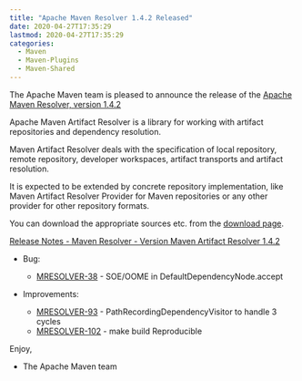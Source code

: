 ```yaml
---
title: "Apache Maven Resolver 1.4.2 Released"
date: 2020-04-27T17:35:29
lastmod: 2020-04-27T17:35:29
categories:
  - Maven
  - Maven-Plugins
  - Maven-Shared
---
```

The Apache Maven team is pleased to announce the release of the 
[Apache Maven Resolver, version 1.4.2](https://maven.apache.org/resolver/index.html)

Apache Maven Artifact Resolver is a library for working with artifact
repositories and dependency resolution.

Maven Artifact Resolver deals with the specification of local repository,
remote repository, developer workspaces, artifact transports and artifact
resolution.

It is expected to be extended by concrete repository implementation, like Maven
Artifact Resolver Provider for Maven repositories or any other provider for
other repository formats.


You can download the appropriate sources etc. from the [download page](https://maven.apache.org/resolver/download.cgi).

<!-- more -->

[Release Notes - Maven Resolver - Version Maven Artifact Resolver 1.4.2](https://issues.apache.org/jira/secure/ReleaseNote.jspa?projectId=12320628&version=12346099)

* Bug:

  * [MRESOLVER-38](https://issues.apache.org/jira/browse/MRESOLVER-38)  - SOE/OOME in DefaultDependencyNode.accept 

* Improvements:

  * [MRESOLVER-93](https://issues.apache.org/jira/browse/MRESOLVER-93) - PathRecordingDependencyVisitor to handle 3 cycles
  * [MRESOLVER-102](https://issues.apache.org/jira/browse/MRESOLVER-102) - make build Reproducible

     
Enjoy,

- The Apache Maven team
